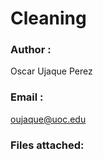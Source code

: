 # Cleaning

### Author : 
  Oscar Ujaque Perez
  
  
### Email : 
   oujaque@uoc.edu
   
   
### Files attached:
